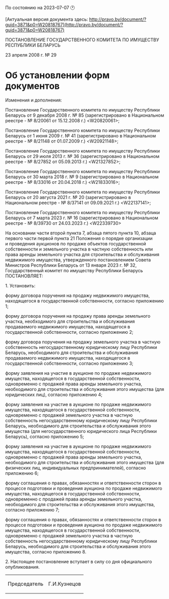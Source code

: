 По состоянию на 2023-07-07 &#x1F550;

[Актуальная версия документа здесь: http://pravo.by/document/?guid=3871&p0=W20818767](http://pravo.by/document/?guid=3871&p0=W20818767)

<p>ПОСТАНОВЛЕНИЕ ГОСУДАРСТВЕННОГО КОМИТЕТА ПО ИМУЩЕСТВУ РЕСПУБЛИКИ БЕЛАРУСЬ</p>
<p>23 апреля 2008 г. № 29</p>
<h1>Об установлении форм документов</h1>
<p>Изменения и дополнения:</p>
<p>Постановление Государственного комитета по имуществу Республики Беларусь от 9 декабря 2008 г. № 85 (зарегистрировано в Национальном реестре - № 8/20061 от 15.12.2008 г.) &lt;W20820061&gt;;</p>
<p>Постановление Государственного комитета по имуществу Республики Беларусь от 1 июня 2009 г. № 41 (зарегистрировано в Национальном реестре - № 8/21148 от 01.07.2009 г.) &lt;W20921148&gt;;</p>
<p>Постановление Государственного комитета по имуществу Республики Беларусь от 29 июля 2013 г. № 36 (зарегистрировано в Национальном реестре - № 8/27852 от 05.09.2013 г.) &lt;W21327852&gt;;</p>
<p>Постановление Государственного комитета по имуществу Республики Беларусь от 30 марта 2018 г. № 9 (зарегистрировано в Национальном реестре - № 8/33016 от 20.04.2018 г.) &lt;W21833016&gt;;</p>
<p>Постановление Государственного комитета по имуществу Республики Беларусь от 20 августа 2021 г. № 20 (зарегистрировано в Национальном реестре - № 8/37141 от 09.09.2021 г.) &lt;W22137141&gt;;</p>
<p>Постановление Государственного комитета по имуществу Республики Беларусь от 7 марта 2023 г. № 16 (зарегистрировано в Национальном реестре - № 8/39730 от 24.03.2023 г.) &lt;W22339730&gt;</p>
<p></p>
<p>На основании части второй пункта 7, абзаца пятого пункта 10, абзаца первого части первой пункта 21 Положения о порядке организации и проведения аукционов по продаже объектов государственной собственности и земельного участка в частную собственность или права аренды земельного участка для строительства и обслуживания недвижимого имущества, утвержденного постановлением Совета Министров Республики Беларусь от 13 января 2023 г. № 32, Государственный комитет по имуществу Республики Беларусь ПОСТАНОВЛЯЕТ:</p>
<p>1. Установить:</p>
<p>форму договора поручения на продажу недвижимого имущества, находящегося в государственной собственности, согласно приложению 1;</p>
<p>форму договора поручения на продажу права аренды земельного участка, необходимого для строительства и обслуживания продаваемого недвижимого имущества, находящегося в государственной собственности, согласно приложению 2;</p>
<p>форму договора поручения на продажу земельного участка в частную собственность негосударственному юридическому лицу Республики Беларусь, необходимого для строительства и обслуживания продаваемого недвижимого имущества, находящегося в государственной собственности, согласно приложению 3;</p>
<p>форму заявления на участие в аукционе по продаже недвижимого имущества, находящегося в государственной собственности, одновременно с продажей права аренды земельного участка, необходимого для строительства и обслуживания этого имущества (для юридических лиц), согласно приложению 4;</p>
<p>форму заявления на участие в аукционе по продаже недвижимого имущества, находящегося в государственной собственности, одновременно с продажей земельного участка в частную собственность негосударственному юридическому лицу Республики Беларусь, необходимого для строительства и обслуживания этого имущества (для негосударственного юридического лица Республики Беларусь), согласно приложению 5;</p>
<p>форму заявления на участие в аукционе по продаже недвижимого имущества, находящегося в государственной собственности, одновременно с продажей права аренды земельного участка, необходимого для строительства и обслуживания этого имущества (для физических лиц, индивидуальных предпринимателей), согласно приложению 6;</p>
<p>форму соглашения о правах, обязанностях и ответственности сторон в процессе подготовки и проведения аукциона по продаже недвижимого имущества, находящегося в государственной собственности, одновременно с продажей права аренды земельного участка, необходимого для строительства и обслуживания этого имущества, согласно приложению 7;</p>
<p>форму соглашения о правах, обязанностях и ответственности сторон в процессе подготовки и проведения аукциона по продаже недвижимого имущества, находящегося в государственной собственности, одновременно с продажей земельного участка в частную собственность негосударственному юридическому лицу Республики Беларусь, необходимого для строительства и обслуживания этого имущества, согласно приложению 8.</p>
<p>2. Настоящее постановление вступает в силу со дня официального опубликования.</p>
<p></p>
<table><tr>
<td><p>Председатель</p></td>
<td><p>Г.И.Кузнецов</p></td>
</tr></table>
<p></p>